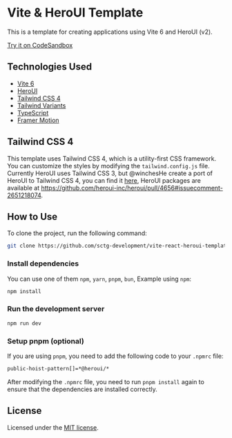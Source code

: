 # Vite & HeroUI Template

This is a template for creating applications using Vite 6 and HeroUI (v2).

[Try it on CodeSandbox](https://githubbox.com/sctg-development/vite-react-heroui-template)

## Technologies Used

- [Vite 6](https://vitejs.dev/guide/)
- [HeroUI](https://heroui.com)
- [Tailwind CSS 4](https://tailwindcss.com)
- [Tailwind Variants](https://tailwind-variants.org)
- [TypeScript](https://www.typescriptlang.org)
- [Framer Motion](https://www.framer.com/motion)

##  Tailwind CSS 4

This template uses Tailwind CSS 4, which is a utility-first CSS framework. You can customize the styles by modifying the `tailwind.config.js` file.  
Currently HeroUI uses Tailwind CSS 3, but @winchesHe  create a port of HeroUI to Tailwind CSS 4, you can find it [here](https://github.com/heroui-inc/heroui/pull/4656), HeroUI packages are available at https://github.com/heroui-inc/heroui/pull/4656#issuecomment-2651218074. 
## How to Use

To clone the project, run the following command:

```bash
git clone https://github.com/sctg-development/vite-react-heroui-template.git
```

### Install dependencies

You can use one of them `npm`, `yarn`, `pnpm`, `bun`, Example using `npm`:

```bash
npm install
```

### Run the development server

```bash
npm run dev
```

### Setup pnpm (optional)

If you are using `pnpm`, you need to add the following code to your `.npmrc` file:

```bash
public-hoist-pattern[]=*@heroui/*
```

After modifying the `.npmrc` file, you need to run `pnpm install` again to ensure that the dependencies are installed correctly.

## License

Licensed under the [MIT license](https://github.com/sctg-development/vite-react-heroui-template/blob/main/LICENSE).
